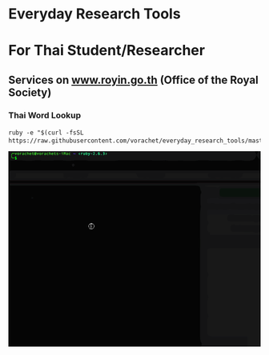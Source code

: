 # Everyday Research Tools 

# For Thai Student/Researcher

## Services on www.royin.go.th (Office of the Royal Society)

### Thai Word Lookup
```
ruby -e "$(curl -fsSL https://raw.githubusercontent.com/vorachet/everyday_research_tools/master/royinsict.rb)"
```

![Demo](https://raw.githubusercontent.com/vorachet/everyday_research_tools/master/royindict.gif)

